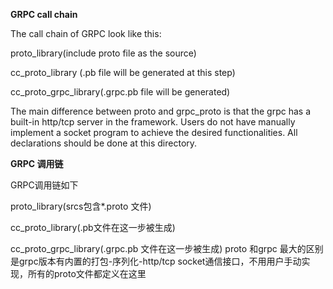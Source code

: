 **GRPC call chain** 

The call chain of GRPC look like this:

proto_library(include proto file as the source)

cc_proto_library (.pb file will be generated at this step)

cc_proto_grpc_library(.grpc.pb file will be generated)

The main difference between proto and grpc_proto is that the grpc has a built-in http/tcp server in the framework. Users do not have manually implement a socket program to achieve the desired functionalities. All declarations should be done at this directory.

**GRPC 调用链**

GRPC调用链如下

proto_library(srcs包含*.proto 文件)

cc_proto_library(.pb文件在这一步被生成)

cc_proto_grpc_library(.grpc.pb 文件在这一步被生成)
proto 和grpc 最大的区别是grpc版本有内置的打包-序列化-http/tcp socket通信接口，不用用户手动实现，所有的proto文件都定义在这里
